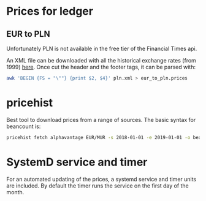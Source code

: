 # Prices for ledger

## EUR to PLN

Unfortunately PLN is not available in the free tier of the Financial Times api.

An XML file can be downloaded with all the historical exchange rates (from 1999) [here](https://www.ecb.europa.eu/stats/policy_and_exchange_rates/euro_reference_exchange_rates/html/pln.xml). Once cut the header and the footer tags, it can be parsed with:

```sh
awk 'BEGIN {FS = "\""} {print $2, $4}' pln.xml > eur_to_pln.prices
```

# pricehist

Best tool to download prices from a range of sources. The basic syntax for beancount is:

```sh
pricehist fetch alphavantage EUR/MUR -s 2018-01-01 -e 2019-01-01 -o beancount > eur_to_mur.prices
```

# SystemD service and timer

For an automated updating of the prices, a systemd service and timer units are included. By default the timer runs the service on the first day of the month.
